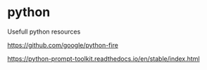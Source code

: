 # python
Usefull python resources

https://github.com/google/python-fire

https://python-prompt-toolkit.readthedocs.io/en/stable/index.html
